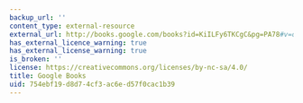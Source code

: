 ```yaml
---
backup_url: ''
content_type: external-resource
external_url: http://books.google.com/books?id=KiILFy6TKCgC&pg=PA78#v=onepage
has_external_licence_warning: true
has_external_license_warning: true
is_broken: ''
license: https://creativecommons.org/licenses/by-nc-sa/4.0/
title: Google Books
uid: 754ebf19-d8d7-4cf3-ac6e-d57f0cac1b39
---
```

